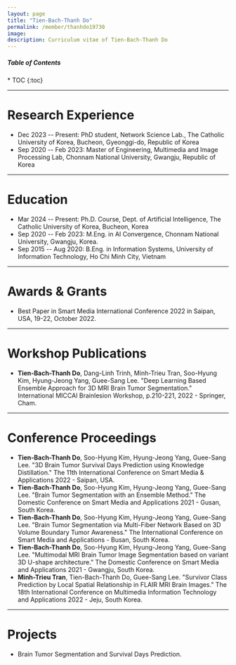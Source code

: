 ```yaml
---
layout: page
title: "Tien-Bach-Thanh Do"
permalink: /member/thanhdo19730
image: 
description: Curriculum vitae of Tien-Bach-Thanh Do
---
```


<h5>Table of Contents</h5>
* TOC
{:toc}

***

Research Experience
============
* Dec 2023 -- Present: PhD student, Network Science Lab., The Catholic University of Korea, Bucheon, Gyeonggi-do, Republic of Korea
* Sep 2020 -- Feb 2023: Master of Engineering, Multimedia and Image Processing Lab, Chonnam National University, Gwangju, Republic of Korea

***

Education
============
* Mar 2024 -- Present: Ph.D. Course, Dept. of Artificial Intelligence, The Catholic University of Korea, Bucheon, Korea
* Sep 2020 -- Feb 2023: M.Eng. in AI Convergence, Chonnam National University, Gwangju, Korea.
* Sep 2015 -- Aug 2020: B.Eng. in Information Systems, University of Information Technology, Ho Chi Minh City, Vietnam

***

Awards & Grants
============
* Best Paper in Smart Media International Conference 2022 in Saipan, USA, 19-22, October 2022.

***

Workshop Publications
============
* **Tien-Bach-Thanh Do**, Dang-Linh Trinh, Minh-Trieu Tran, Soo-Hyung Kim, Hyung-Jeong Yang, Guee-Sang Lee. "Deep Learning Based Ensemble Approach for 3D MRI Brain Tumor Segmentation." International MICCAI Brainlesion Workshop, p.210-221, 2022 - Springer, Cham.

***

Conference Proceedings
============
* **Tien-Bach-Thanh Do**, Soo-Hyung Kim, Hyung-Jeong Yang, Guee-Sang Lee. "3D Brain Tumor Survival Days Prediction using Knowledge Distillation." The 11th International Conference on Smart Media & Applications 2022  - Saipan, USA.
* **Tien-Bach-Thanh Do**, Soo-Hyung Kim, Hyung-Jeong Yang, Guee-Sang Lee. "Brain Tumor Segmentation with an Ensemble Method." The Domestic Conference on Smart Media and Applications 2021 - Gusan, South Korea.
* **Tien-Bach-Thanh Do**, Soo-Hyung Kim, Hyung-Jeong Yang, Guee-Sang Lee. "Brain Tumor Segmentation via Multi-Fiber Network Based on 3D Volume Boundary Tumor Awareness." The International Conference on Smart Media and Applications - Busan, South Korea.
* **Tien-Bach-Thanh Do**, Soo-Hyung Kim, Hyung-Jeong Yang, Guee-Sang Lee. "Multimodal MRI Brain Tumor Image Segmentation based on variant 3D U-shape architecture." The Domestic Conference on Smart Media and Applications 2021 - Gwangju, South Korea.
* **Minh-Trieu Tran**, Tien-Bach-Thanh Do, Guee-Sang Lee. "Survivor Class Prediction by Local Spatial Relationship in FLAIR MRI Brain Images." The 18th International Conference on Multimedia Information Technology and Applications 2022 - Jeju, South Korea.

***

Projects
============
* Brain Tumor Segmentation and Survival Days Prediction. 
